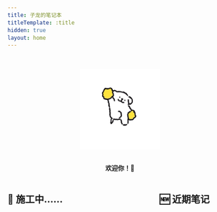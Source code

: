 ```yaml
---
title: 子龙的笔记本
titleTemplate: :title
hidden: true
layout: home
---
```


<script setup>
import RecentPosts from '@/components/RecentPosts.vue'
</script>

<div class="hero">

<img
  src="./assets/images/welcome.gif"
  alt="欢迎你！"
  width="180px"
  height="180px"
/>

**欢迎你！🎉**

</div>

<div class="columns">

<div class="left">

## 🚧 施工中……

</div>

<div class="right">

## 🆕 近期笔记

<RecentPosts />

</div>

</div>

<style scoped>
.hero {
  display: flex;
  flex-direction: column;
  align-items: center;
  justify-content: center;
  margin-top: 32px;
}

@media (min-width: 768px) {
  .columns {
    display: flex;
    gap: 0 32px;
  }

  .left {
    flex: 1;
    min-width: 320px;
  }

  .right {
    flex: 2;
  }
}
</style>
